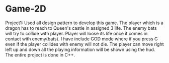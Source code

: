 # Game-2D

Project1: Used all design pattern to develop this game. The player which is a dragon has to reach to Queen's castle in assigned 3 life. The enemy bats will try to collide with player. Player will loose its life once it comes in contact with enemy(bats). I have include GOD mode where if you press G even if the player collides with enemy will not die. The player can move right left up and down all the playing information will be shown using the hud. The entire project is done in C++.
